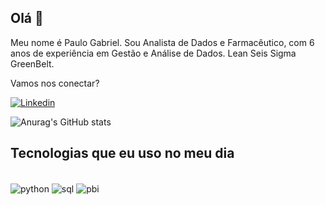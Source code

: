 ## Olá 👋

Meu nome é Paulo Gabriel. 
Sou Analista de Dados e Farmacêutico, com 6 anos de experiência em Gestão e Análise de Dados.
Lean Seis Sigma GreenBelt.

Vamos nos conectar?

[![Linkedin](https://img.shields.io/badge/LinkedIn-0077B5?style=for-the-badge&logo=linkedin&logoColor=white)](https://www.linkedin.com/in/paulopggomes/)

![Anurag's GitHub stats](https://github-readme-stats.vercel.app/api?username=paulogabrieldados&show_icons=true&theme=dracula)

## Tecnologias que eu uso no meu dia
<div style= "diplay inline_block"><br/>
	<img align="center" alt="python" src="https://img.shields.io/badge/Python-3776AB?style=for-the-badge&logo=python&logoColor=white" />
	<img align="center" alt="sql" src="https://img.shields.io/badge/MySQL-00000F?style=for-the-badge&logo=mysql&logoColor=white" />
	<img align="center" alt= "pbi" src="https://img.shields.io/badge/PowerBI-F2C811?style=for-the-badge&logo=Power%20BI&logoColor=white" />
</div>        

